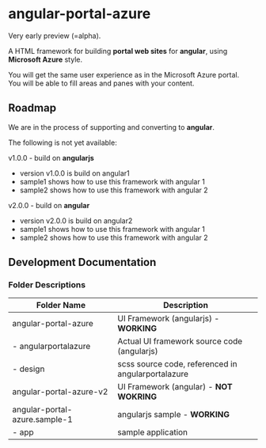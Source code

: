 # angular-portal-azure

Very early preview (=alpha).

A HTML framework for building **portal web sites** for **angular**, using **Microsoft Azure** style.

You will get the same user experience as in the Microsoft Azure portal.  
You will be able to fill areas and panes with your content.

## Roadmap

We are in the process of supporting and converting to **angular**.

The following is not yet available:

v1.0.0 - build on **angularjs**
- version v1.0.0 is build on angular1
- sample1 shows how to use this framework with angular 1
- sample2 shows how to use this framework with angular 2

v2.0.0 - build on **angular**
- version v2.0.0 is build on angular2
- sample1 shows how to use this framework with angular 1
- sample2 shows how to use this framework with angular 2


## Development Documentation

### Folder Descriptions

| Folder Name                        | Description                                        |
| ---------------------------------- | -------------------------------------------------- |
| angular-portal-azure               | UI Framework (angularjs) - **WORKING**             |
| - angularportalazure               | Actual UI framework source code (angularjs)        |
| - design                           | scss source code, referenced in angularportalazure |
| angular-portal-azure-v2            | UI Framework (angular) - **NOT WOKRING**           |
| angular-portal-azure.sample-1      | angularjs sample - **WORKING**                     |
| - app                              | sample application                                 |

